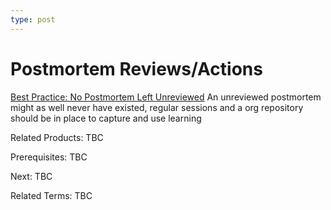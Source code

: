 ```yaml
---
type: post
---
```

# Postmortem Reviews/Actions
[Best Practice: No Postmortem Left Unreviewed](https://sre.google/sre-book/postmortem-culture/) An unreviewed postmortem might as well never have existed, regular sessions and a org repository should be in place to capture and use learning

Related Products: TBC

Prerequisites:  TBC

Next: TBC

Related Terms: TBC
